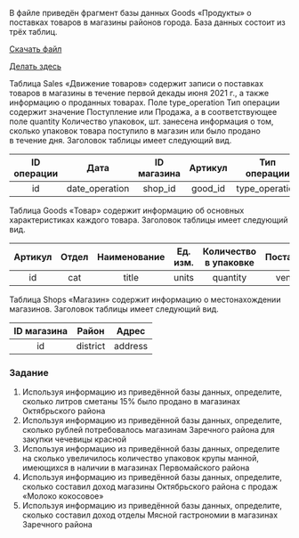 В файле приведён фрагмент базы данных Goods «Продукты» о поставках товаров в магазины районов города. База данных состоит из трёх таблиц.

[Скачать файл](https://azinkin.ru/check/sqlite.db)

[Делать здесь](https://sqliteonline.com)

Таблица Sales «Движение товаров» содержит записи о поставках товаров в магазины в течение первой декады июня 2021 г., а также информацию о проданных товарах. Поле type_operation Тип операции содержит значение Поступление или Продажа, а в соответствующее поле quantity Количество упаковок, шт. занесена информация о том, сколько упаковок товара поступило в магазин или было продано в течение дня. Заголовок таблицы имеет следующий вид.


|ID операции|Дата|ID магазина|Артикул|Тип операции|Количество упаковок|Цена, руб./шт.|
|:--:|:--:|:--:|:--:|:--:|:--:|:--:|
|id|date_operation|shop_id|good_id|type_operation|amount|unit_price|


Таблица Goods «Товар» содержит информацию об основных характеристиках каждого товара. Заголовок таблицы имеет следующий вид.

|Артикул|Отдел|Наименование|Ед. изм.|Количество в упаковке|Поставщик|
|:--:|:--:|:--:|:--:|:--:|:--:|
|id|cat|title|units|quantity|vendor|


Таблица Shops «Магазин» содержит информацию о местонахождении магазинов. Заголовок таблицы имеет следующий вид.

|ID магазина|Район|Адрес|
|:--:|:--:|:--:|
|id|district|address|

### Задание
1. Используя информацию из приведённой базы данных, определите, сколько литров сметаны 15% было продано в магазинах Октябрьского района
2. Используя информацию из приведённой базы данных, определите, сколько рублей потребовалось магазинам Заречного района для закупки чечевицы красной
3. Используя информацию из приведённой базы данных, определите на сколько увеличилось количество упаковок крупы манной, имеющихся в наличии в магазинах Первомайского района
4. Используя информацию из приведённой базы данных, определите, сколько составил доход магазины Октябрьского района c продаж «Молоко кокосовое»
5. Используя информацию из приведённой базы данных, определите, сколько составил доход отделы Мясной гастрономии в магазинах Заречного района
